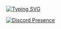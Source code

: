 [![Typing SVG](https://readme-typing-svg.demolab.com?font=Rubik&size=30&pause=1000&color=F0F0F0&center=true&vCenter=true&repeat=false&width=435&lines=Hi%2C+I'm+Collin;I+like+to+code+Things+with+Python;Oh+and+I+also+use+HTML%2C+CSS+and+Javascript)](https://git.io/typing-svg)

[![Discord Presence](https://lanyard.cnrad.dev/api/659109458542067714)](https://discord.com/users/659109458542067714)
